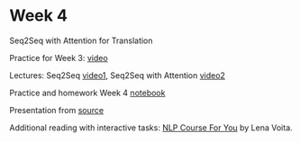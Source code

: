 # Week 4
Seq2Seq with Attention for Translation

Practice for Week 3: [video](https://youtu.be/Z_tGienK2Ek)

Lectures: Seq2Seq [video1](), Seq2Seq with Attention [video2]()

Practice and homework Week 4 [notebook]()

Presentation from [source](https://github.com/yandexdataschool/nlp_course/tree/2024/week04_seq2seq) 

Additional reading with interactive tasks: [NLP Course For You](https://lena-voita.github.io/nlp_course.html) by Lena Voita.
